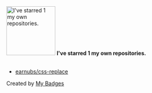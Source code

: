 <img src="https://my-badges.github.io/my-badges/self-star.png" alt="I&apos;ve starred 1 my own repositories." title="I&apos;ve starred 1 my own repositories." width="128">
<strong>I&apos;ve starred 1 my own repositories.</strong>
<br><br>

- <a href="https://github.com/earnubs/css-replace">earnubs/css-replace</a>


Created by <a href="https://github.com/my-badges/my-badges">My Badges</a>